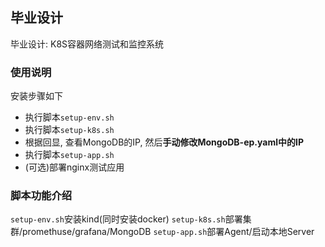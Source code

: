 ## 毕业设计
毕业设计: K8S容器网络测试和监控系统

### 使用说明
安装步骤如下
- 执行脚本`setup-env.sh`
- 执行脚本`setup-k8s.sh`
- 根据回显, 查看MongoDB的IP, 然后**手动修改MongoDB-ep.yaml中的IP**
- 执行脚本`setup-app.sh`
- (可选)部署nginx测试应用

### 脚本功能介绍
`setup-env.sh`安装kind(同时安装docker)
`setup-k8s.sh`部署集群/promethuse/grafana/MongoDB
`setup-app.sh`部署Agent/启动本地Server